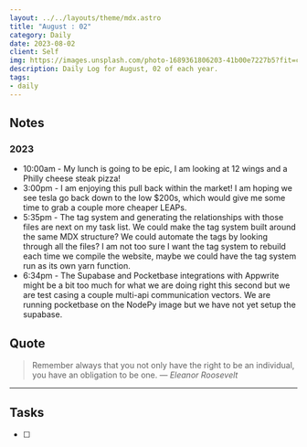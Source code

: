```yaml
---
layout: ../../layouts/theme/mdx.astro
title: "August : 02"
category: Daily
date: 2023-08-02
client: Self
img: https://images.unsplash.com/photo-1689361806203-41b00e7227b5?fit=crop&q=85&w=1400&h=700
description: Daily Log for August, 02 of each year.
tags:
- daily
---
```


## Notes
### 2023
- 10:00am - My lunch is going to be epic, I am looking at 12 wings and a Philly cheese steak pizza!
- 3:00pm - I am enjoying this pull back within the market! I am hoping we see tesla go back down to the low $200s, which would give me some time to grab a couple more cheaper LEAPs.  
- 5:35pm - The tag system and generating the relationships with those files are next on my task list. We could make the tag system built around the same MDX structure? We could automate the tags by looking through all the files? I am not too sure I want the tag system to rebuild each time we compile the website, maybe we could have the tag system run as its own yarn function. 
- 6:34pm - The Supabase and Pocketbase integrations with Appwrite might be a bit too much for what we are doing right this second but we are test casing a couple multi-api communication vectors. We are running pocketbase on the NodePy image but we have not yet setup the supabase. 

## Quote

> Remember always that you not only have the right to be an individual, you have an obligation to be one.
> — <cite>Eleanor Roosevelt</cite>

---

## Tasks

- [ ]